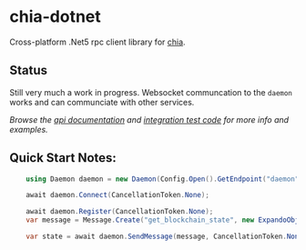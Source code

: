 # chia-dotnet

Cross-platform .Net5 rpc client library for [chia](https://chia.net).

## Status

Still very much a work in progress. Websocket communcation to the `daemon` works and can communciate with other services. 

_Browse the [api documentation](http://localhost:8080/api/index.html) and [integration test code](https://github.com/dkackman/chia-dotnet/tree/main/src/chia-dotnet.tests) for more info and examples._

## Quick Start Notes:

```csharp
    using Daemon daemon = new Daemon(Config.Open().GetEndpoint("daemon"), "my-fancy-service");

    await daemon.Connect(CancellationToken.None);

    await daemon.Register(CancellationToken.None);
    var message = Message.Create("get_blockchain_state", new ExpandoObject(), ServiceNames.FullNode, daemon.ServiceName);

    var state = await daemon.SendMessage(message, CancellationToken.None);
```